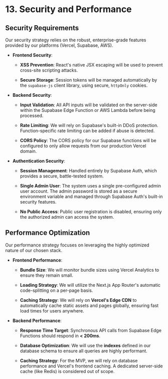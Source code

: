 # 13. Security and Performance

## Security Requirements

Our security strategy relies on the robust, enterprise-grade features provided by our platforms (Vercel, Supabase, AWS).

- **Frontend Security**:
    
    - **XSS Prevention**: React's native JSX escaping will be used to prevent cross-site scripting attacks.
        
    - **Secure Storage**: Session tokens will be managed automatically by the `supabase-js` client library, using secure, `httpOnly` cookies.
        
- **Backend Security**:
    
    - **Input Validation**: All API inputs will be validated on the server-side within the Supabase Edge Function or AWS Lambda before being processed.
        
    - **Rate Limiting**: We will rely on Supabase's built-in DDoS protection. Function-specific rate limiting can be added if abuse is detected.
        
    - **CORS Policy**: The CORS policy for our Supabase functions will be configured to only allow requests from our production Vercel domain.
        
- **Authentication Security**:
    
    - **Session Management**: Handled entirely by Supabase Auth, which provides a secure, battle-tested system.
        
    - **Single Admin User**: The system uses a single pre-configured admin user account. The admin password is stored as a secure environment variable and managed through Supabase Auth's built-in security features.
        
    - **No Public Access**: Public user registration is disabled, ensuring only the authorized admin can access the system.
        

## Performance Optimization

Our performance strategy focuses on leveraging the highly optimized nature of our chosen stack.

- **Frontend Performance**:
    
    - **Bundle Size**: We will monitor bundle sizes using Vercel Analytics to ensure they remain small.
        
    - **Loading Strategy**: We will utilize the Next.js App Router's automatic code-splitting on a per-page basis.
        
    - **Caching Strategy**: We will rely on **Vercel's Edge CDN** to automatically cache static assets and pages globally, ensuring fast load times for users anywhere.
        
- **Backend Performance**:
    
    - **Response Time Target**: Synchronous API calls from Supabase Edge Functions should respond in **< 200ms**.
        
    - **Database Optimization**: We will use the **indexes** defined in our database schema to ensure all queries are highly performant.
        
    - **Caching Strategy**: For the MVP, we will rely on database performance and Vercel's frontend caching. A dedicated server-side cache (like Redis) is considered out of scope.